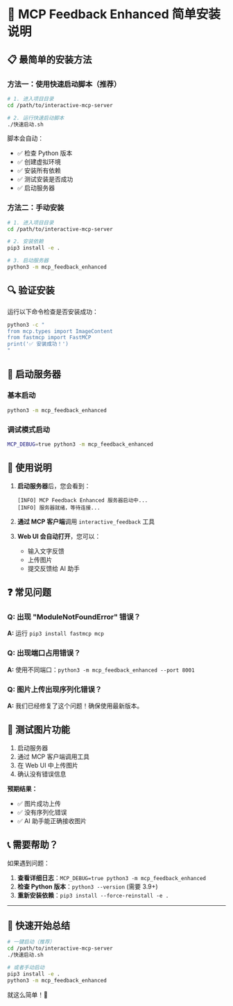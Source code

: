 # 🚀 MCP Feedback Enhanced 简单安装说明

## 📋 最简单的安装方法

### 方法一：使用快速启动脚本（推荐）

```bash
# 1. 进入项目目录
cd /path/to/interactive-mcp-server

# 2. 运行快速启动脚本
./快速启动.sh
```

脚本会自动：
- ✅ 检查 Python 版本
- ✅ 创建虚拟环境
- ✅ 安装所有依赖
- ✅ 测试安装是否成功
- ✅ 启动服务器

### 方法二：手动安装

```bash
# 1. 进入项目目录
cd /path/to/interactive-mcp-server

# 2. 安装依赖
pip3 install -e .

# 3. 启动服务器
python3 -m mcp_feedback_enhanced
```

## 🔍 验证安装

运行以下命令检查是否安装成功：

```bash
python3 -c "
from mcp.types import ImageContent
from fastmcp import FastMCP
print('✅ 安装成功！')
"
```

## 🚀 启动服务器

### 基本启动
```bash
python3 -m mcp_feedback_enhanced
```

### 调试模式启动
```bash
MCP_DEBUG=true python3 -m mcp_feedback_enhanced
```

## 📱 使用说明

1. **启动服务器**后，您会看到：
   ```
   [INFO] MCP Feedback Enhanced 服务器启动中...
   [INFO] 服务器就绪，等待连接...
   ```

2. **通过 MCP 客户端**调用 `interactive_feedback` 工具

3. **Web UI 会自动打开**，您可以：
   - 输入文字反馈
   - 上传图片
   - 提交反馈给 AI 助手

## ❓ 常见问题

### Q: 出现 "ModuleNotFoundError" 错误？
**A:** 运行 `pip3 install fastmcp mcp`

### Q: 出现端口占用错误？
**A:** 使用不同端口：`python3 -m mcp_feedback_enhanced --port 8001`

### Q: 图片上传出现序列化错误？
**A:** 我们已经修复了这个问题！确保使用最新版本。

## 🎯 测试图片功能

1. 启动服务器
2. 通过 MCP 客户端调用工具
3. 在 Web UI 中上传图片
4. 确认没有错误信息

**预期结果：**
- ✅ 图片成功上传
- ✅ 没有序列化错误
- ✅ AI 助手能正确接收图片

## 📞 需要帮助？

如果遇到问题：

1. **查看详细日志**：`MCP_DEBUG=true python3 -m mcp_feedback_enhanced`
2. **检查 Python 版本**：`python3 --version` (需要 3.9+)
3. **重新安装依赖**：`pip3 install --force-reinstall -e .`

---

## 🎉 快速开始总结

```bash
# 一键启动（推荐）
cd /path/to/interactive-mcp-server
./快速启动.sh

# 或者手动启动
pip3 install -e .
python3 -m mcp_feedback_enhanced
```

就这么简单！🚀
